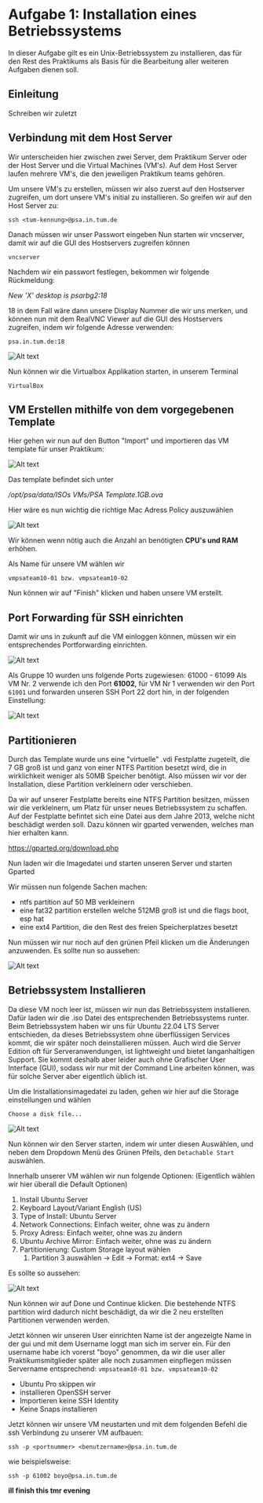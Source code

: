 # Aufgabe 1: Installation eines Betriebssystems
In dieser Aufgabe gilt es ein Unix-Betriebssystem zu installieren, das für den Rest des Praktikums als Basis für die Bearbeitung aller weiteren Aufgaben dienen soll.

## Einleitung
Schreiben wir zuletzt

## Verbindung mit dem Host Server
Wir unterscheiden hier zwischen zwei Server, dem Praktikum Server oder der Host Server und die Virtual Machines (VM's). Auf dem Host Server laufen mehrere VM's, die den jeweiligen Praktikum teams gehören.

Um unsere VM's zu erstellen, müssen wir also zuerst auf den Hostserver zugreifen, um dort unsere VM's initial zu installieren. So greifen wir auf den Host Server zu:

`ssh <tum-kennung>@psa.in.tum.de`

Danach müssen wir unser Passwort eingeben
Nun starten wir vncserver, damit wir auf die GUI des Hostservers zugreifen können

`vncserver`

Nachdem wir ein passwort festlegen, bekommen wir folgende Rückmeldung:

*New 'X' desktop is psarbg2:18*

18 in dem Fall wäre dann unsere Display Nummer die wir uns merken, und können nun mit dem RealVNC Viewer auf die GUI des Hostservers zugreifen, indem wir folgende Adresse verwenden:

`psa.in.tum.de:18`

![Alt text](<Screenshot 2024-04-21 at 21.45.10.png>)

Nun können wir die Virtualbox Applikation starten, in unserem Terminal

`VirtualBox`

## VM Erstellen mithilfe von dem vorgegebenen Template
Hier gehen wir nun auf den Button "Import" und importieren das VM template für unser Praktikum:

![Alt text](image.png)

Das template befindet sich unter 

*/opt/psa/data/ISOs VMs/PSA Template.1GB.ova*

Hier wäre es nun wichtig die richtige Mac Adress Policy auszuwählen

![Alt text](<Screenshot 2024-04-21 at 21.55.10.png>)

Wir können wenn nötig auch die Anzahl an benötigten **CPU's und RAM** erhöhen.

Als Name für unsere VM wählen wir 

`vmpsateam10-01 bzw. vmpsateam10-02`

Nun können wir auf "Finish" klicken und haben unsere VM erstellt.

## Port Forwarding für SSH einrichten
Damit wir uns in zukunft auf die VM einloggen können, müssen wir ein entsprechendes Portforwarding einrichten. 

![Alt text](image-1.png)

Als Gruppe 10 wurden uns folgende Ports zugewiesen: 61000 - 61099
Als VM Nr. 2 verwende ich den Port **61002**, für VM Nr 1 verwenden wir den Port
`61001`
und forwarden unseren SSH Port 22 dort hin, in der folgenden Einstellung:

![Alt text](image-2.png)

## Partitionieren
Durch das Template wurde uns eine "virtuelle" .vdi Festplatte zugeteilt, die 7 GB groß ist und ganz von einer NTFS Partition besetzt wird, die in wirklichkeit weniger als 50MB Speicher benötigt. Also müssen wir vor der Installation, diese Partition verkleinern oder verschieben.

<!-- Was wir aber zuerst machen werden, ist unsere Festplatte zu verößern, denn nach Ubuntu 22.04 LTS Systemanforderungen, benötigen wir mindestens 25GB freien Speicherplatz. Selbst wenn wir die bestehende partition so verkleinern, dass sie knapp 7 GB Speicher wieder hergibt, liegt sie trotzdem unter den benötigten 25 GB.

![Alt text](image-4.png)

Dazu öffnen wir den Virtual Media Manager von Virtualbox:

![Alt text](image-5.png)

Hier geben wir unter Size 32GB ein und klicken auf Apply:

![Alt text](image-6.png)

Was ist nun passiert? die alte ntfs partition bleibt und wir haben 25GB freien speicherplatz geschaffen, die wir für neue Partitionen benutzen können. Um die bestehendeWir müssen während dem Installationsprozess noch manuell eine "/" partition und eine "boot" partition erstellen, dazu kommen wir aber später. -->

<!-- Jetzt öffnen wir die Shell um mit *parted* unsere nötigen Partitionen zu erstellen.

Wir gehen also auf oben links auf *enter shell*
![Alt text](image-8.png)
hier geben wir nun folgendes ein:

`parted`

mit `print` sehen wir all unsere aktuellen partitionen.

Wir erstellen nun eine "boot" partition und eine "/" partition mit 

`mkpart primary fat32 7510 8.5G`

`set 2 boot on`

`set 2 esp on`

`mkpart primary ext4 8.5G 33G`

Wir kehren nun zurück zu unserer eigentlichen installation mit:

`quit`

`exit` -->

Da wir auf unserer Festplatte bereits eine NTFS Partition besitzen, müssen wir die verkleinern, um Platz für unser neues Betriebssystem zu schaffen. Auf der Festplatte befintet sich eine Datei aus dem Jahre 2013, welche nicht beschädigt werden soll. Dazu können wir gparted verwenden, welches man hier erhalten kann.

https://gparted.org/download.php

Nun laden wir die Imagedatei und starten unseren Server und starten Gparted

Wir müssen nun folgende Sachen machen:
- ntfs partition auf 50 MB verkleinern
- eine fat32 partition erstellen welche 512MB groß ist und die flags boot, esp hat
- eine ext4 Partition, die den Rest des freien Speicherplatzes besetzt

Nun müssen wir nur noch auf den grünen Pfeil klicken um die Änderungen anzuwenden. Es sollte nun so aussehen:

![Alt text](image-10.png)

## Betriebssystem Installieren
Da diese VM noch leer ist, müssen wir nun das Betriebssystem installieren. Dafür laden wir die .iso Datei des entsprechenden Betriebssystems runter. Beim Betriebssystem haben wir uns für Ubuntu 22.04 LTS Server entschieden, da dieses Betriebssystem ohne überflüssigen Services kommt, die wir später noch deinstallieren müssen. Auch wird die Server Edition oft für Serveranwendungen, ist lightweight und bietet langanhaltigen Support. Sie kommt deshalb aber leider auch ohne Grafischer User Interface (GUI), sodass wir nur mit der Command Line arbeiten können, was für solche Server aber eigentlich üblich ist.

Um die Installationsimagedatei zu laden, gehen wir hier auf die Storage einstellungen und wählen

`Choose a disk file...`

![Alt text](image-3.png)

Nun können wir den Server starten, indem wir unter diesen Auswählen, und neben dem Dropdown Menü des Grünen Pfeils, den `Detachable Start` auswählen.

Innerhalb unserer VM wählen wir nun folgende Optionen:
(Eigentlich wählen wir hier überall die Default Optionen)
1. Install Ubuntu Server
2. Keyboard Layout/Variant English (US)
3. Type of Install: Ubuntu Server 
4. Network Connections: Einfach weiter, ohne was zu ändern
5. Proxy Adress: Einfach weiter, ohne was zu ändern
6. Ubuntu Archive Mirror: Einfach weiter, ohne was zu ändern
7. Partitionierung: Custom Storage layout wählen
   1. Partition 3 auswählen -> Edit -> Format: ext4 -> Save


Es sollte so aussehen:

![Alt text](image-9.png)

Nun können wir auf Done und Continue klicken. Die bestehende NTFS partition wird dadurch nicht beschädigt, da wir die 2 neu erstellten Partitionen verwenden werden.

Jetzt können wir unseren User einrichten
Name ist der angezeigte Name in der gui und mit dem Username loggt man sich im server ein. Für den username habe ich vorerst "boyo" genommen, da wir die user aller Praktikumsmitglieder später alle noch zusammen einpflegen müssen
Servername entsprechend:
`vmpsateam10-01 bzw. vmpsateam10-02`

- Ubuntu Pro skippen wir 
- installieren OpenSSH server
- Importieren keine SSH Identity
- Keine Snaps installieren

Jetzt können wir unsere VM neustarten und mit dem folgenden Befehl die ssh Verbindung zu unserer VM aufbauen:

`ssh -p <portnummer> <benutzername>@psa.in.tum.de`

wie beispielsweise:

`ssh -p 61002 boyo@psa.in.tum.de`

**ill finish this tmr evening**

